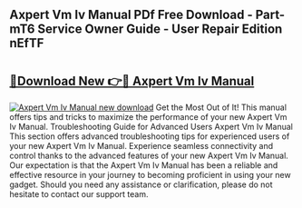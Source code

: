 ## Axpert Vm Iv Manual PDf Free Download - Part-mT6 Service Owner Guide - User Repair Edition nEfTF

# <h2><a href="http://cf13204.oget.top/?id=Axpert+Vm+Iv+Manual">🔗Download New 👉🔴 Axpert Vm Iv Manual</a></h2>

[![Axpert Vm Iv Manual new download](https://i.imgur.com/5g1atiW.png)](http://cf13204.oget.top/?id=Axpert+Vm+Iv+Manual)
Get the Most Out of It! This manual offers tips and tricks to maximize the performance of your new Axpert Vm Iv Manual. Troubleshooting Guide for Advanced Users Axpert Vm Iv Manual This section offers advanced troubleshooting tips for experienced users of your new Axpert Vm Iv Manual. Experience seamless connectivity and control thanks to the advanced features of your new Axpert Vm Iv Manual. Our expectation is that the Axpert Vm Iv Manual has been a reliable and effective resource in your journey to becoming proficient in using your new gadget. Should you need any assistance or clarification, please do not hesitate to contact our support team.
